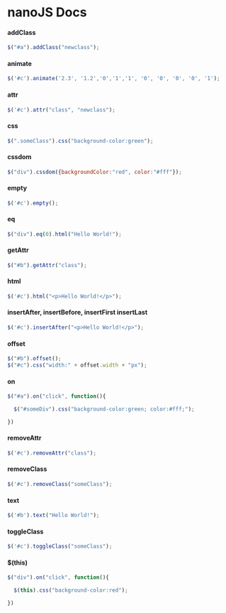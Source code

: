 # nanoJS Docs


#### addClass
```js
$("#a").addClass("newclass");
```

#### animate
```js
$('#c').animate('2.3', '1.2','0','1','1', '0', '0', '0', '0', '1');
```

#### attr
```js
$('#c').attr("class", "newclass");
```

#### css
```js
$(".someClass").css("background-color:green");
```

#### cssdom
```js
$("div").cssdom({backgroundColor:"red", color:"#fff"});
```

#### empty
```js
$('#c').empty();
```

#### eq
```js
$("div").eq(0).html("Hello World!");
```

#### getAttr
```js
$("#b").getAttr("class");
```

#### html
```js
$('#c').html("<p>Hello World!</p>");
```

#### insertAfter, insertBefore, insertFirst insertLast
```js
$('#c').insertAfter("<p>Hello World!</p>");
```
#### offset
```js
$("#b").offset();
$("#c").css("width:" + offset.width + "px");
```

#### on
```js
$("#a").on("click", function(){

  $("#someDiv").css("background-color:green; color:#fff;");

})
```

#### removeAttr
```js
$('#c').removeAttr("class");
```

#### removeClass
```js
$('#c').removeClass("someClass");
```

#### text
```js
$('#b').text("Hello World!");
```

#### toggleClass
```js
$('#c').toggleClass("someClass");
```

#### $(this)
```js
$("div").on("click", function(){

  $(this).css("background-color:red");

})
```
